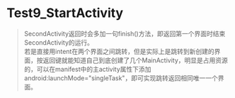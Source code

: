 # Test9_StartActivity
>SecondActivity返回时会多加一句finish()方法，即返回第一个界面时结束SecondActivity的运行。<br>
>若是直接用intent在两个界面之间跳转，但是实际上是跳转到新创建的界面，按返回键就能知道自己到底创建了几个MainActivity，明显是占用资源的，可以在manifest中的主activity属性下添加android:launchMode="singleTask"，即可实现跳转返回相同唯一一个界面。
